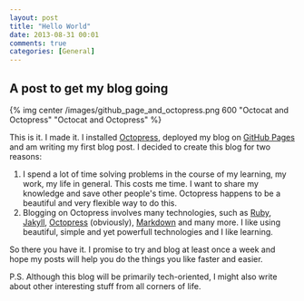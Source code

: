 ```yaml
---
layout: post
title: "Hello World"
date: 2013-08-31 00:01
comments: true
categories: [General] 
---
```


## A post to get my blog going

{% img center /images/github_page_and_octopress.png 600 "Octocat and Octopress" "Octocat and Octopress" %}

This is it. I made it. I installed [Octopress](http://octopress.org/), deployed my blog on [GitHub Pages](http://pages.github.com/) and am writing my first blog post. I decided to create this blog for two reasons: <!-- more -->

1. I spend a lot of time solving problems in the course of my learning, my work, my life in general. This costs me time. I want to share my knowledge and save other people's time. Octopress happens to be a beautiful and very flexible way to do this.
2. Blogging on Octopress involves many technologies, such as [Ruby](https://www.ruby-lang.org/en/), [Jakyll](http://jekyllrb.com/), [Octopress](http://octopress.org/) (obviously), [Markdown](http://daringfireball.net/projects/markdown/) and many more. I like using beautiful, simple and yet powerfull technologies and I like learning.

So there you have it. I promise to try and blog at least once a week and hope my posts will help you do the things you like faster and easier.

P.S. Although this blog will be primarily tech-oriented, I might also write about other interesting stuff from all corners of life.